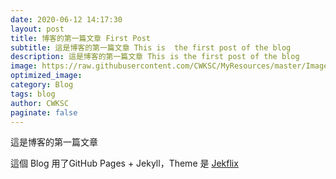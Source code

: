 ```yaml
---
date: 2020-06-12 14:17:30
layout: post
title: 博客的第一篇文章 First Post
subtitle: 這是博客的第一篇文章 This is  the first post of the blog
description: 這是博客的第一篇文章 This is the first post of the blog
image: https://raw.githubusercontent.com/CWKSC/MyResources/master/Image/chapman-chow-Yax3uuRP6Lo-unsplash.jpg
optimized_image:
category: Blog
tags: blog
author: CWKSC
paginate: false
---
```


這是博客的第一篇文章

這個 Blog 用了GitHub Pages + Jekyll，Theme 是 [Jekflix](https://github.com/thiagorossener/jekflix-template) 



